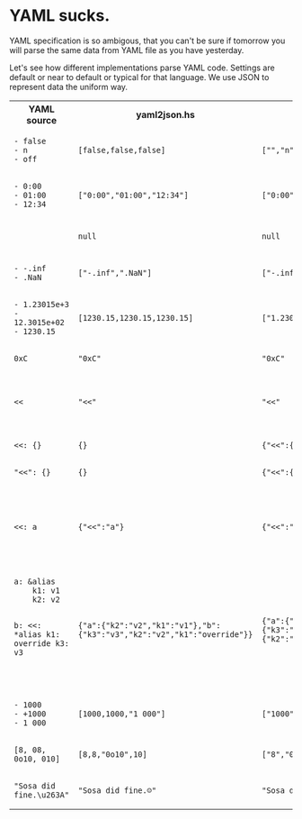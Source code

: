 # YAML sucks.

YAML specification is so ambigous,
that you can't be sure if tomorrow you will parse the same data from YAML file
as you have yesterday.

Let's see how different implementations parse YAML code.
Settings are default or near to default or typical for that language.
We use JSON to represent data the uniform way.
<table>
<tr>
<th>YAML source</th>
<th>yaml2json.hs</th>
<th>yaml2json.pl</th>
<th>yaml2json.py</th>
<th>yaml2json.rb</th>
<th>rq</th>
</tr>
<tr>
<td>
<pre><code class=''>- false
- n
- off
</code></pre>
</td><td>
<pre><code class='haskell'>[false,false,false]
</code></pre>
</td><td>
<pre><code class='perl'>["","n","off"]
</code></pre>
</td><td>
<pre><code class='python'>[false, "n", false]
</code></pre>
</td><td>
<pre><code class='ruby'>[false,"n",false]
</code></pre>
</td><td>
<pre><code class=''>[false,"n","off"]
</code></pre>
</td>
</tr>
<tr>
<td>
<pre><code class=''>- 0:00
- 01:00
- 12:34
</code></pre>
</td><td>
<pre><code class='haskell'>["0:00","01:00","12:34"]
</code></pre>
</td><td>
<pre><code class='perl'>["0:00","01:00","12:34"]
</code></pre>
</td><td>
<pre><code class='python'>["0:00", "01:00", 754]
</code></pre>
</td><td>
<pre><code class='ruby'>[0,3600,45240]
</code></pre>
</td><td>
<pre><code class=''>["0:00","01:00","12:34"]
</code></pre>
</td>
</tr>
<tr>
<td>
<pre><code class=''></code></pre>
</td><td>
<pre><code class='haskell'>null
</code></pre>
</td><td>
<pre><code class='perl'>null
</code></pre>
</td><td>
<pre><code class='python'>null
</code></pre>
</td><td>
<pre><code class='ruby'>false
</code></pre>
</td><td>
:x:
[ERROR] [rq] Encountered: EOF while parsing a value
[ERROR] [rq] (Re-run with --trace or RUST_BACKTRACE=1 for a backtrace)
</td>
</tr>
<tr>
<td>
<pre><code class=''>- -.inf
- .NaN
</code></pre>
</td><td>
<pre><code class='haskell'>["-.inf",".NaN"]
</code></pre>
</td><td>
<pre><code class='perl'>["-.inf",".NaN"]
</code></pre>
</td><td>
<pre><code class='python'>[-Infinity, NaN]
</code></pre>
</td><td>
<pre><code class='ruby'>[-Infinity,NaN]
</code></pre>
</td><td>
<pre><code class=''>["-.inf",".NaN"]
</code></pre>
</td>
</tr>
<tr>
<td>
<pre><code class=''>- 1.23015e+3
- 12.3015e+02
- 1230.15
</code></pre>
</td><td>
<pre><code class='haskell'>[1230.15,1230.15,1230.15]
</code></pre>
</td><td>
<pre><code class='perl'>["1.23015e+3","12.3015e+02","1230.15"]
</code></pre>
</td><td>
<pre><code class='python'>[1230.15, 1230.15, 1230.15]
</code></pre>
</td><td>
<pre><code class='ruby'>[1230.15,1230.15,1230.15]
</code></pre>
</td><td>
<pre><code class=''>[1230.15,1230.15,1230.15]
</code></pre>
</td>
</tr>
<tr>
<td>
<pre><code class=''>0xC
</code></pre>
</td><td>
<pre><code class='haskell'>"0xC"
</code></pre>
</td><td>
<pre><code class='perl'>"0xC"
</code></pre>
</td><td>
<pre><code class='python'>12
</code></pre>
</td><td>
<pre><code class='ruby'>12
</code></pre>
</td><td>
<pre><code class=''>12
</code></pre>
</td>
</tr>
<tr>
<td>
<pre><code class=''><<
</code></pre>
</td><td>
<pre><code class='haskell'>"<<"
</code></pre>
</td><td>
<pre><code class='perl'>"<<"
</code></pre>
</td><td>
:x:
ConstructorError: could not determine a constructor for the tag 'tag:yaml.org,2002:merge'
  in "<stdin>", line 1, column 1
</td><td>
<pre><code class='ruby'>"<<"
</code></pre>
</td><td>
<pre><code class=''>"<<"
</code></pre>
</td>
</tr>
<tr>
<td>
<pre><code class=''><<: {}
</code></pre>
</td><td>
<pre><code class='haskell'>{}
</code></pre>
</td><td>
<pre><code class='perl'>{"<<":{}}
</code></pre>
</td><td>
<pre><code class='python'>{}
</code></pre>
</td><td>
<pre><code class='ruby'>{}
</code></pre>
</td><td>
<pre><code class=''>{"<<":{}}
</code></pre>
</td>
</tr>
<tr>
<td>
<pre><code class=''>"<<": {}
</code></pre>
</td><td>
<pre><code class='haskell'>{}
</code></pre>
</td><td>
<pre><code class='perl'>{"<<":{}}
</code></pre>
</td><td>
<pre><code class='python'>{"<<": {}}
</code></pre>
</td><td>
<pre><code class='ruby'>{}
</code></pre>
</td><td>
<pre><code class=''>{"<<":{}}
</code></pre>
</td>
</tr>
<tr>
<td>
<pre><code class=''><<: a
</code></pre>
</td><td>
<pre><code class='haskell'>{"<<":"a"}
</code></pre>
</td><td>
<pre><code class='perl'>{"<<":"a"}
</code></pre>
</td><td>
:x:
ConstructorError: while constructing a mapping
  in "<stdin>", line 1, column 1
expected a mapping or list of mappings for merging, but found scalar
  in "<stdin>", line 1, column 5
</td><td>
<pre><code class='ruby'>{"<<":"a"}
</code></pre>
</td><td>
<pre><code class=''>{"<<":"a"}
</code></pre>
</td>
</tr>
<tr>
<td>
<pre><code class=''>a: &alias
    k1: v1
    k2: v2

b:
    <<: *alias
    k1: override
    k3: v3

</code></pre>
</td><td>
<pre><code class='haskell'>{"a":{"k2":"v2","k1":"v1"},"b":{"k3":"v3","k2":"v2","k1":"override"}}
</code></pre>
</td><td>
<pre><code class='perl'>{"a":{"k2":"v2","k1":"v1"},"b":{"k3":"v3","k1":"override","<<":{"k2":"v2","k1":"v1"}}}
</code></pre>
</td><td>
<pre><code class='python'>{"a": {"k1": "v1", "k2": "v2"}, "b": {"k1": "override", "k2": "v2", "k3": "v3"}}
</code></pre>
</td><td>
<pre><code class='ruby'>{"a":{"k1":"v1","k2":"v2"},"b":{"k1":"override","k2":"v2","k3":"v3"}}
</code></pre>
</td><td>
<pre><code class=''>{"a":{"k1":"v1","k2":"v2"},"b":{"<<":{"k1":"v1","k2":"v2"},"k1":"override","k3":"v3"}}
</code></pre>
</td>
</tr>
<tr>
<td>
<pre><code class=''>- 1000
- +1000
- 1_000
</code></pre>
</td><td>
<pre><code class='haskell'>[1000,1000,"1_000"]
</code></pre>
</td><td>
<pre><code class='perl'>["1000","+1000","1_000"]
</code></pre>
</td><td>
<pre><code class='python'>[1000, 1000, 1000]
</code></pre>
</td><td>
<pre><code class='ruby'>[1000,1000,1000]
</code></pre>
</td><td>
<pre><code class=''>[1000,1000,"1_000"]
</code></pre>
</td>
</tr>
<tr>
<td>
<pre><code class=''>[8, 08, 0o10, 010]
</code></pre>
</td><td>
<pre><code class='haskell'>[8,8,"0o10",10]
</code></pre>
</td><td>
<pre><code class='perl'>["8","08","0o10","010"]
</code></pre>
</td><td>
<pre><code class='python'>[8, "08", "0o10", 8]
</code></pre>
</td><td>
<pre><code class='ruby'>[8,"08","0o10",8]
</code></pre>
</td><td>
<pre><code class=''>[8,8,8,10]
</code></pre>
</td>
</tr>
<tr>
<td>
<pre><code class=''>"Sosa did fine.\u263A"
</code></pre>
</td><td>
<pre><code class='haskell'>"Sosa did fine.☺"
</code></pre>
</td><td>
<pre><code class='perl'>"Sosa did fine.☺"
</code></pre>
</td><td>
<pre><code class='python'>"Sosa did fine.\u263a"
</code></pre>
</td><td>
<pre><code class='ruby'>"Sosa did fine.☺"
</code></pre>
</td><td>
<pre><code class=''>"Sosa did fine.☺"
</code></pre>
</td>
</tr>
</table>
